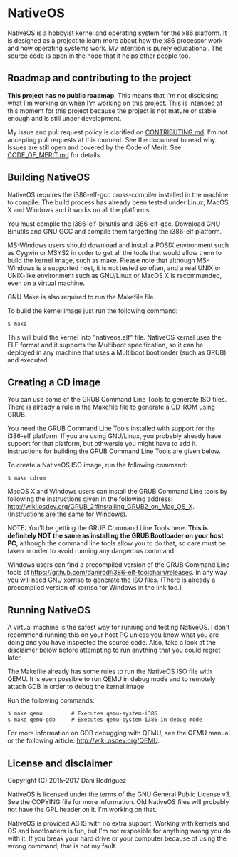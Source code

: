 # NativeOS

NativeOS is a hobbyist kernel and operating system for the x86
platform. It is designed as a project to learn more about how the x86
processor work and how operating systems work. My intention is purely
educational. The source code is open in the hope that it helps other
people too.

## Roadmap and contributing to the project

**This project has no public roadmap**. This means that I'm not disclosing
what I'm working on when I'm working on this project. This is intended at
this moment for this project because the project is not mature or stable
enough and is still under development.

My issue and pull request policy is clarified on [CONTRIBUTING.md][1]. I'm not
accepting pull requests at this moment. See the document to read why.
Issues are still open and covered by the Code of Merit. See
[CODE\_OF\_MERIT.md][2] for details.

## Building NativeOS

NativeOS requires the i386-elf-gcc cross-compiler installed in the
machine to compile. The build process has already been tested under
Linux, MacOS X and Windows and it works on all the platforms.

You must compile the i386-elf-binutils and i386-elf-gcc. Download
GNU Binutils and GNU GCC and compile them targetting the i386-elf
platform.

MS-Windows users should download and install a POSIX environment
such as Cygwin or MSYS2 in order to get all the tools that would
allow them to build the kernel image, such as make. Please note
that although MS-Windows is a supported host, it is not tested
so often, and a real UNIX or UNIX-like environment such as GNU/Linux
or MacOS X is recommended, even on a virtual machine.

GNU Make is also required to run the Makefile file.

To build the kernel image just run the following command:

    $ make

This will build the kernel into "nativeos.elf" file. NativeOS kernel
uses the ELF format and it supports the Multiboot specification, so it
can be deployed in any machine that uses a Multiboot bootloader (such
as GRUB) and executed.

## Creating a CD image

You can use some of the GRUB Command Line Tools to generate ISO files.
There is already a rule in the Makefile file to generate a CD-ROM using
GRUB.

You need the GRUB Command Line Tools installed with support for the
i386-elf platform. If you are using GNU/Linux, you probably already
have support for that platform, but othwersie you might have to
add it. Instructions for building the GRUB Command Line Tools are given
below.

To create a NativeOS ISO image, run the following command:

    $ make cdrom

MacOS X and Windows users can install the GRUB Command Line tools by
following the instructions given in the following address:
<http://wiki.osdev.org/GRUB_2#Installing_GRUB2_on_Mac_OS_X>.
(Instructions are the same for Windows).

NOTE: You'll be getting the GRUB Command Line Tools here. **This is
definitely NOT the same as installing the GRUB Bootloader on your
host PC**, although the command line tools allow you to do that, so
care must be taken in order to avoid running any dangerous command.

Windows users can find a precompiled version of the GRUB Command Line
tools at <https://github.com/danirod/i386-elf-toolchain/releases>.
In any way you will need GNU xorriso to generate the ISO files.
(There is already a precompiled version of xorriso for Windows in
the link too.)

## Running NativeOS

A virtual machine is the safest way for running and testing NativeOS.
I don't recommend running this on your host PC unless you know what
you are doing and you have inspected the source code. Also, take a
look at the disclaimer below before attempting to run anything that
you could regret later.

The Makefile already has some rules to run the NativeOS ISO file with
QEMU. It is even possible to run QEMU in debug mode and to remotely
attach GDB in order to debug the kernel image.

Run the following commands:

    $ make qemu         # Executes qemu-system-i386
    $ make qemu-gdb     # Executes qemu-system-i386 in debug mode

For more information on GDB debugging with QEMU, see the QEMU
manual or the following article: <http://wiki.osdev.org/QEMU>.

## License and disclaimer

Copyright (C) 2015-2017 Dani Rodríguez

NativeOS is licensed under the terms of the GNU General Public License v3.
See the COPYING file for more information. Old NativeOS files will
probably not have the GPL header on it. I'm working on that.

NativeOS is provided AS IS with no extra support. Working with kernels
and OS and bootloaders is fun, but I'm not resposible for anything wrong
you do with it. If you break your hard drive or your computer because
of using the wrong command, that is not my fault.

[1]: https://github.com/danirod/nativeos/blob/master/CONTRIBUTING.md
[2]: https://github.com/danirod/nativeos/blob/master/CODE_OF_MERIT.md
